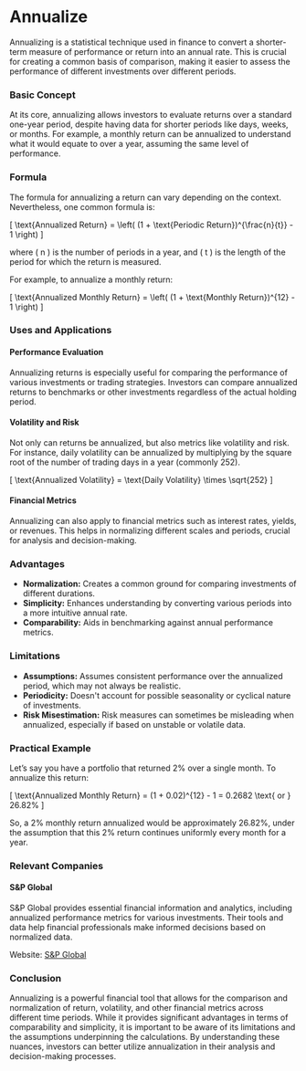 # Annualize

Annualizing is a statistical technique used in finance to convert a shorter-term measure of performance or return into an annual rate. This is crucial for creating a common basis of comparison, making it easier to assess the performance of different investments over different periods.

### Basic Concept

At its core, annualizing allows investors to evaluate returns over a standard one-year period, despite having data for shorter periods like days, weeks, or months. For example, a monthly return can be annualized to understand what it would equate to over a year, assuming the same level of performance.

### Formula

The formula for annualizing a return can vary depending on the context. Nevertheless, one common formula is:

\[ \text{Annualized Return} = \left( (1 + \text{Periodic Return})^{\frac{n}{t}} - 1 \right) \]

 where \( n \) is the number of periods in a year, and \( t \) is the length of the period for which the return is measured.

For example, to annualize a monthly return:

\[ \text{Annualized Monthly Return} = \left( (1 + \text{Monthly Return})^{12} - 1 \right) \]

### Uses and Applications

#### Performance Evaluation

Annualizing returns is especially useful for comparing the performance of various investments or trading strategies. Investors can compare annualized returns to benchmarks or other investments regardless of the actual holding period.

#### Volatility and Risk

Not only can returns be annualized, but also metrics like volatility and risk. For instance, daily volatility can be annualized by multiplying by the square root of the number of trading days in a year (commonly 252).

\[ \text{Annualized Volatility} = \text{Daily Volatility} \times \sqrt{252} \]

#### Financial Metrics

Annualizing can also apply to financial metrics such as interest rates, yields, or revenues. This helps in normalizing different scales and periods, crucial for analysis and decision-making.

### Advantages

- **Normalization:** Creates a common ground for comparing investments of different durations.
- **Simplicity:** Enhances understanding by converting various periods into a more intuitive annual rate.
- **Comparability:** Aids in benchmarking against annual performance metrics.

### Limitations

- **Assumptions:** Assumes consistent performance over the annualized period, which may not always be realistic.
- **Periodicity:** Doesn't account for possible seasonality or cyclical nature of investments.
- **Risk Misestimation:** Risk measures can sometimes be misleading when annualized, especially if based on unstable or volatile data.

### Practical Example

Let’s say you have a portfolio that returned 2% over a single month. To annualize this return:

\[ \text{Annualized Monthly Return} = (1 + 0.02)^{12} - 1 = 0.2682 \text{ or } 26.82\% \]

So, a 2% monthly return annualized would be approximately 26.82%, under the assumption that this 2% return continues uniformly every month for a year.

### Relevant Companies

#### S&P Global

S&P Global provides essential financial information and analytics, including annualized performance metrics for various investments. Their tools and data help financial professionals make informed decisions based on normalized data.

Website: [S&P Global](https://www.spglobal.com)

### Conclusion

Annualizing is a powerful financial tool that allows for the comparison and normalization of return, volatility, and other financial metrics across different time periods. While it provides significant advantages in terms of comparability and simplicity, it is important to be aware of its limitations and the assumptions underpinning the calculations. By understanding these nuances, investors can better utilize annualization in their analysis and decision-making processes.